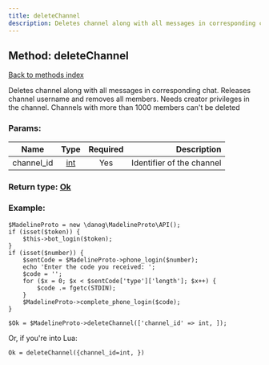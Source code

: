 ```yaml
---
title: deleteChannel
description: Deletes channel along with all messages in corresponding chat. Releases channel username and removes all members. Needs creator privileges in the channel. Channels with more than 1000 members can't be deleted
---
```

## Method: deleteChannel  
[Back to methods index](index.md)


Deletes channel along with all messages in corresponding chat. Releases channel username and removes all members. Needs creator privileges in the channel. Channels with more than 1000 members can't be deleted

### Params:

| Name     |    Type       | Required | Description |
|----------|:-------------:|:--------:|------------:|
|channel\_id|[int](../types/int.md) | Yes|Identifier of the channel|


### Return type: [Ok](../types/Ok.md)

### Example:


```
$MadelineProto = new \danog\MadelineProto\API();
if (isset($token)) {
    $this->bot_login($token);
}
if (isset($number)) {
    $sentCode = $MadelineProto->phone_login($number);
    echo 'Enter the code you received: ';
    $code = '';
    for ($x = 0; $x < $sentCode['type']['length']; $x++) {
        $code .= fgetc(STDIN);
    }
    $MadelineProto->complete_phone_login($code);
}

$Ok = $MadelineProto->deleteChannel(['channel_id' => int, ]);
```

Or, if you're into Lua:

```
Ok = deleteChannel({channel_id=int, })
```

